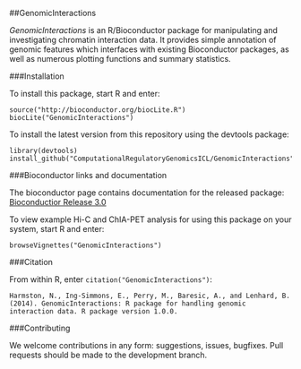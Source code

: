 ##GenomicInteractions

*GenomicInteractions* is an R/Bioconductor package for manipulating and investigating chromatin interaction data. It provides simple annotation of genomic features which interfaces with existing Bioconductor packages, as well as numerous plotting functions and summary statistics.  

###Installation

To install this package, start R and enter:

```
source("http://bioconductor.org/biocLite.R")
biocLite("GenomicInteractions")
```

To install the latest version from this repository using the devtools package:

```
library(devtools)
install_github("ComputationalRegulatoryGenomicsICL/GenomicInteractions")
```

###Bioconductor links and documentation

The bioconductor page contains documentation for the released package: [Bioconductior Release 3.0](http://www.bioconductor.org/packages/release/bioc/html/GenomicInteractions.html)

To view example Hi-C and ChIA-PET analysis for using this package on your system, start R and enter:

```
browseVignettes("GenomicInteractions")
```

###Citation 

From within R, enter `citation("GenomicInteractions")`:

```
Harmston, N., Ing-Simmons, E., Perry, M., Baresic, A., and Lenhard, B. (2014). GenomicInteractions: R package for handling genomic interaction data. R package version 1.0.0.
```

###Contributing

We welcome contributions in any form: suggestions, issues, bugfixes. Pull requests should be made to the development branch.

